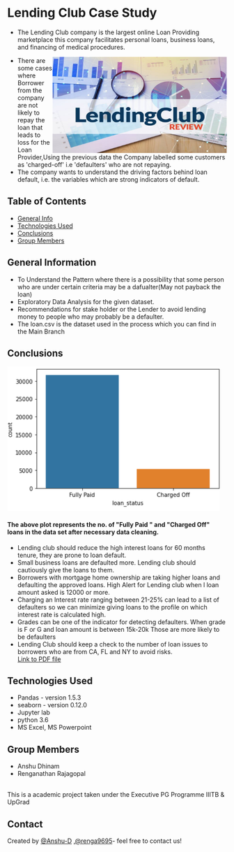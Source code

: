 # Lending Club Case Study
- The Lending Club company is the largest online Loan Providing marketplace this company facilitates personal loans, business loans, and financing of medical procedures.
<img align="right" alt="img" src="LendingClub-Review.jpg" width="400" height="220" />

- There are some cases where Borrower from the company are not likely to repay the loan that leads to loss for the Loan Provider,Using the previous data the Company labelled some customers as 'charged-off' i.e 'defaulters' who are not repaying.
- The company wants to understand the driving factors behind loan default, i.e. the variables which are strong indicators of default. 

 



## Table of Contents
* [General Info](#general-information)
* [Technologies Used](#technologies-used)
* [Conclusions](#conclusions)
* [Group Members](#group-members)

<!-- You can include any other section that is pertinent to your problem -->

## General Information
- To Understand the Pattern where there is a possibility that some person who are under certain criteria may be a dafualter(May not payback the loan)
- Exploratory Data Analysis for the given dataset. 
- Recommendations for stake holder or the Lender to avoid lending money to people who may probably be a defaulter.
- The loan.csv is the dataset used in the process which you can find in the Main Branch



## Conclusions
![Loan_Status](Loan_Status.png)

#### The above plot represents the no. of "Fully Paid " and "Charged Off" loans in the data set after necessary data cleaning.
- Lending club should reduce the high interest loans for 60 months tenure, they are prone to loan default. 
- Small business loans are defaulted more. Lending club should cautiously give the loans to them.
- Borrowers with mortgage home ownership are taking higher loans and defaulting the approved  loans. High Alert for Lending club when l loan amount asked is 12000 or more.
- Charging an Interest rate ranging between 21-25% can lead to a list of defaulters so we can minimize giving loans to the profile on which interest rate is calculated high.
- Grades can be one of the indicator for detecting defaulters. When grade is F or G and loan amount is between 15k-20k Those are more likely to be defaulters
- Lending Club should keep a check to the number of loan issues to borrowers who are from CA, FL and NY to avoid risks.<br>
[Link to PDF file](LENDINGCLUBCASESTUDY.pdf)
## Technologies Used
- Pandas - version 1.5.3
- seaborn - version 0.12.0
- Jupyter lab
- python 3.6
- MS Excel, MS Powerpoint

## Group Members
- Anshu Dhinam
- Renganathan Rajagopal

<br>
This is a academic project taken under the Executive PG Programme IIITB & UpGrad


## Contact
Created by [@Anshu-D](https://github.com/Anshu-D) ,[@renga9695](https://github.com/renga9695)- feel free to contact us!

